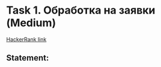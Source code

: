 # Task 1. Обработка на заявки (Medium)

[HackerRank link](<https://www.hackerrank.com/contests/sda-2021-2022-test4-nov30/challenges/challenge-3148>)

## Statement:

<!-- TODO -->

